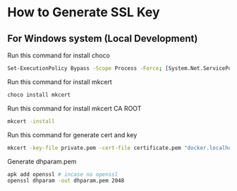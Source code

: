 
# How to Generate SSL Key


## For Windows system (Local Development)

Run this command for install choco

```bash
Set-ExecutionPolicy Bypass -Scope Process -Force; [System.Net.ServicePointManager]::SecurityProtocol = [System.Net.ServicePointManager]::SecurityProtocol -bor 3072; iex ((New-Object System.Net.WebClient).DownloadString('https://chocolatey.org/install.ps1'))
```

Run this command for install mkcert

```bash
choco install mkcert
```

Run this command for install mkcert CA ROOT

```bash
mkcert -install
```

Run this command for generate cert and key

```bash
mkcert -key-file private.pem -cert-file certificate.pem "docker.localhost" "*.docker.localhost" "domain.local" "*.domain.local"
```

Generate dhparam.pem

```bash
apk add openssl # incase no openssl
openssl dhparam -out dhparam.pem 2048
```